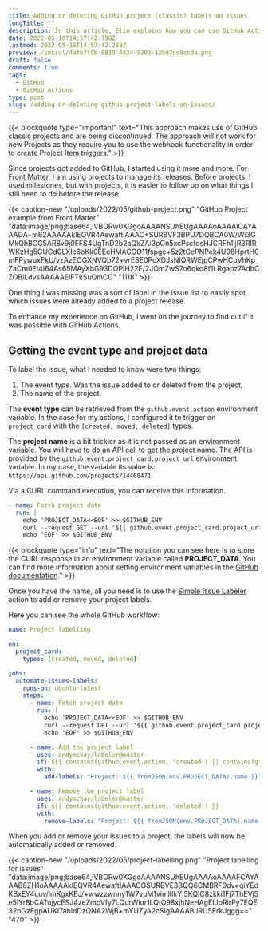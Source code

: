 ```yaml
---
title: Adding or deleting GitHub project (classic) labels on issues
longTitle: ""
description: In this article, Elio explains how you can use GitHub Actions to automatically add or delete project labels to issues when you add, move, or delete.
date: 2022-05-18T14:57:42.798Z
lastmod: 2022-05-18T14:57:42.288Z
preview: /social/4afb7f9b-8819-4434-9203-125d7ee8ccda.png
draft: false
comments: true
tags:
  - GitHub
  - GitHub Actions
type: post
slug: /adding-or-deleting-github-project-labels-on-issues/
---
```


{{< blockquote type="important" text="This approach makes use of GitHub classic projects and are being discontinued. The approach will not work for new Projects as they require you to use the webhook functionality in order to create Project Item triggers." >}}

Since projects got added to GitHub, I started using it more and more. For [Front Matter](https://frontmatter.codes), I am using projects to manage its releases. Before projects, I used milestones, but with projects, it is easier to follow up on what things I still need to do before the release.

{{< caption-new "/uploads/2022/05/github-project.png" "GitHub Project example from Front Matter"  "data:image/png;base64,iVBORw0KGgoAAAANSUhEUgAAAAoAAAAICAYAAADA+m62AAAAAklEQVR4AewaftIAAAC+SURBVF3BPU7DQBCA0W/Wi3GMkQhBCC5AR8v9j0FFS4UgTnD2b2aQkZAi3pOn5xcPscfdsHJCRFh1IjR3RIRWKzHg5GUGd0LXIe6oKk0EEcHMACGO11fspge+5z2tGePNPek4U08HprtH0mFPywuxFkU/vzAzEOGXNVQb72+vrESE0PcXDJsNIQRWEjpCPwHCuVhKpZaCm0EI4I64As65MAyXbG93DOPIH22F/2JOmZwS7o6qko8f1LRgapz7AdbCZOBiLdvsAAAAAElFTkSuQmCC" "1118" >}}

One thing I was missing was a sort of label in the issue list to easily spot which issues were already added to a project release. 

To enhance my experience on GitHub, I went on the journey to find out if it was possible with GitHub Actions.

## Getting the event type and project data

To label the issue, what I needed to know were two things:

1. The event type. Was the issue added to or deleted from the project;
2. The name of the project.

The **event type** can be retrieved from the `github.event.action` environment variable. In the case for my actions, I configured it to trigger on `project_card` with the `[created, moved, deleted]` types.

The **project name** is a bit trickier as it is not passed as an environment variable. You will have to do an API call to get the project name. The API is provided by the `github.event.project_card.project_url` environment variable. In my case, the variable its value is: `https://api.github.com/projects/14468471`.

Via a CURL command execution, you can receive this information. 

```yaml
- name: Fetch project data
  run: |
    echo 'PROJECT_DATA<<EOF' >> $GITHUB_ENV
    curl --request GET --url '${{ github.event.project_card.project_url }}' --header 'Authorization: token ${{ secrets.GITHUB_TOKEN }}' >> $GITHUB_ENV
    echo 'EOF' >> $GITHUB_ENV
```

{{< blockquote type="info" text="The notation you can see here is to store the CURL response in an environment variable called **PROJECT_DATA**. You can find more information about setting environment variables in the [GitHub documentation](https://docs.github.com/en/actions/using-workflows/workflow-commands-for-github-actions#multiline-strings)." >}}

Once you have the name, all you need is to use the [Simple Issue Labeler](https://github.com/marketplace/actions/simple-issue-labeler) action to add or remove your project labels.

Here you can see the whole GitHub workflow:

```yaml
name: Project labelling

on:
  project_card:
    types: [created, moved, deleted]

jobs:
  automate-issues-labels:
    runs-on: ubuntu-latest
    steps:
      - name: Fetch project data
        run: |
          echo 'PROJECT_DATA<<EOF' >> $GITHUB_ENV
          curl --request GET --url '${{ github.event.project_card.project_url }}' --header 'Authorization: token ${{ secrets.GITHUB_TOKEN }}' >> $GITHUB_ENV
          echo 'EOF' >> $GITHUB_ENV

      - name: Add the project label
        uses: andymckay/labeler@master
        if: ${{ contains(github.event.action, 'created') || contains(github.event.action, 'moved') }}
        with:
          add-labels: "Project: ${{ fromJSON(env.PROJECT_DATA).name }}"

      - name: Remove the project label
        uses: andymckay/labeler@master
        if: ${{ contains(github.event.action, 'deleted') }}
        with:
          remove-labels: "Project: ${{ fromJSON(env.PROJECT_DATA).name }}"
```

When you add or remove your issues to a project, the labels will now be automatically added or removed.

{{< caption-new "/uploads/2022/05/project-labelling.png" "Project labelling for issues"  "data:image/png;base64,iVBORw0KGgoAAAANSUhEUgAAAAoAAAAFCAYAAAB8ZH1oAAAAAklEQVR4AewaftIAAACGSURBVE3BQQ6CMBRF0dv+giYEdKBxEY4cuv/lmKgxKEJ/+wwzzwnny1W7vuM1vimlIIkYI5KQIC8zkki1Fj7ThEVj5e5IYr8bCATujycESJ4zeZmpVfy7LQurWiur1LQtQ98xjhNeHAgEIJpRirPy7EQE32nGzEgpAUKI7abldDzQNA2WjB+mYUZyA2cSigAAAABJRU5ErkJggg==" "470" >}}